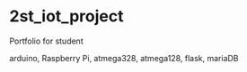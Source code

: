 # 2st_iot_project
Portfolio for student 

arduino, Raspberry Pi, atmega328, atmega128, flask, mariaDB
